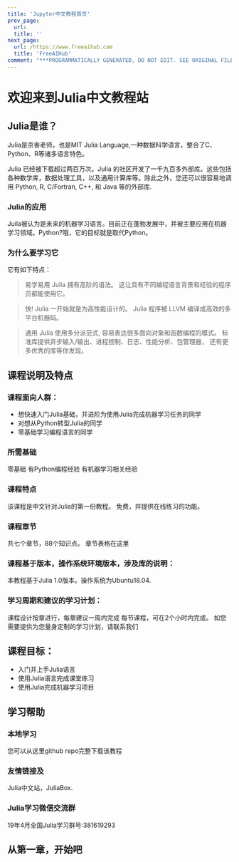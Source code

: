 ```yaml
---
title: 'Jupyter中文教程首页'
prev_page:
  url: 
  title: ''
next_page:
  url: /https://www.freeaihub.com
  title: 'FreeAIHub'
comment: "***PROGRAMMATICALLY GENERATED, DO NOT EDIT. SEE ORIGINAL FILES IN /content***"
---
```

# 欢迎来到Julia中文教程站

##  Julia是谁？
Julia是京香老师，也是MIT Julia Language,一种数据科学语言，整合了C、Python、R等诸多语言特色。

Julia 已经被下载超过两百万次。Julia 的社区开发了一千九百多外部库。这些包括各种数学库，数据处理工具，以及通用计算库等。除此之外，您还可以很容易地调用 Python, R, C/Fortran, C++, 和 Java 等的外部库.

### Julia的应用
Juila被认为是未来的机器学习语言。目前正在蓬勃发展中，并被主要应用在机器学习领域。Python?哦，它的目标就是取代Python。

### 为什么要学习它
它有如下特点：

> 易学易用
> Julia 拥有高阶的语法。 这让具有不同编程语言背景和经验的程序员都能使用它。

> 快!
> Julia 一开始就是为高性能设计的。 Julia 程序被 LLVM 编译成高效的多平台机器码。

> 通用
> Julia 使用多分派范式, 容易表达很多面向对象和函数编程的模式。 标准库提供异步输入/输出、进程控制、日志、性能分析、包管理器， 还有更多优秀的库等你发现。



## 课程说明及特点

###  课程面向人群：
- 想快速入门Julia基础，并进阶为使用Julia完成机器学习任务的同学
- 对想从Python转型Julia的同学
- 零基础学习编程语言的同学

### 所需基础
零基础
有Python编程经验
有机器学习相关经验

### 课程特点
该课程是中文针对Julia的第一份教程。
免费，并提供在线练习的功能。

### 课程章节
共七个章节，88个知识点。
章节表格在这里

### 课程基于版本，操作系统环境版本，涉及库的说明：
本教程基于Julia 1.0版本。操作系统为Ubuntu18.04.

### 学习周期和建议的学习计划：
课程设计按章进行，每章建议一周内完成
每节课程，可在2个小时内完成。
如您需要提供为您量身定制的学习计划，请联系我们

## 课程目标：
- 入门并上手Julia语言
- 使用Julia语言完成课堂练习
- 使用Julia完成机器学习项目

## 学习帮助
### 本地学习
您可以从这里github repo完整下载该教程

### 友情链接及
Julia中文站，JuliaBox.

### Julia学习微信交流群
19年4月全国Julia学习群号:381619293


## 从第一章，开始吧